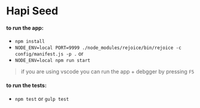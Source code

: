 # Hapi Seed


#### to run the app:
- `npm install`
- `NODE_ENV=local PORT=9999 ./node_modules/rejoice/bin/rejoice -c config/manifest.js -p .`
or
- `NODE_ENV=local npm run start`

> if you are using vscode you can run the app + debgger by pressing `F5` 

#### to run the tests:
- `npm test` or `gulp test`
